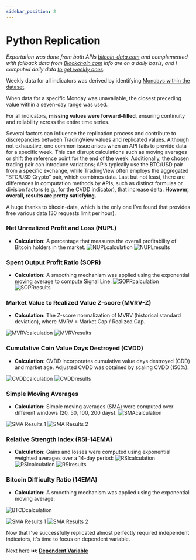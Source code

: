 ```yaml
---
sidebar_position: 2
---
```


# Python Replication

*Exportation was done from both APIs [bitcoin-data.com](https://bitcoin-data.com) and complemented with fallback data from [Blockchain.com](https://www.blockchain.com/) info are on a daily basis, and I computed daily data <u>to get weekly ones</u>.* 

Weekly data for all indicators was derived by identifying <u>Mondays within the dataset</u>. 

When data for a specific Monday was unavailable, the closest preceding value within a seven-day range was used. 

For all indicators, **missing values were forward-filled**, ensuring continuity and reliability across the entire time series.<div class="extra-space"></div>
Several factors can influence the replication process and contribute to discrepancies between TradingView values and replicated values. Although not exhaustive, one common issue arises when an API fails to provide data for a specific week. This can disrupt calculations such as moving averages or shift the reference point for the end of the week. Additionally, the chosen trading pair can introduce variations; APIs typically use the BTC/USD pair from a specific exchange, while TradingView often employs the aggregated “BTC/USD Crypto” pair, which combines data. Last but not least, there are differences in computation methods by APIs, such as distinct formulas or division factors (e.g., for the CVDD indicator), that increase delta.
**However, overall, results are pretty satisfying.** 

<div class="extra-space"></div>
A huge thanks to bitcoin-data, which is the only one I’ve found that provides free various data (30 requests limit per hour). 
<div class="extra-space"></div>

### Net Unrealized Profit and Loss (NUPL)
- **Calculation:** A percentage that measures the overall profitability of Bitcoin holders in the market.
![NUPLcalculation](/img/NUPLcalculation.jpg)
![NUPLresults](/img/NUPLresults.jpg)
<div class="extra-space"></div>



### Spent Output Profit Ratio (SOPR)
- **Calculation:** A smoothing mechanism was applied using the exponential moving average to compute Signal Line:
![SOPRcalculation](/img/SOPRcalculation.jpg)
![SOPRresults](/img/SOPRresults.jpg)
<div class="extra-space"></div>


### Market Value to Realized Value Z-score (MVRV-Z)
- **Calculation:** The Z-score normalization of MVRV (historical standard deviation), where MVRV = Market Cap / Realized Cap.

![MVRVcalculation](/img/MVRVcalculation.jpg)
![MVRVresults](/img/MVRVresults.jpg)
<div class="extra-space"></div>

### Cumulative Coin Value Days Destroyed (CVDD)
- **Calculation:** CVDD incorporates cumulative value days destroyed (CDD) and market age. Adjusted CVDD was obtained by scaling CVDD (150%).

![CVDDcalculation](/img/CVDDcalculation.jpg)
![CVDDresults](/img/CVDDresults.jpg)
<div class="extra-space"></div>

### Simple Moving Averages 
- **Calculation:** Simple moving averages (SMA) were computed over different windows (20, 50, 100, 200 days).
![SMAcalculation](/img/SMAcalculation.jpg)
<div style={{ display: "flex", justifyContent: "center", alignItems: "center", gap: "10px" }}>
  <img src="/img/SMAresults.jpg" alt="SMA Results 1" style={{ width: "45%" }} />
  <img src="/img/SMAresults2.jpg" alt="SMA Results 2" style={{ width: "45%" }} />
</div>

<div class="extra-space"></div>

### Relative Strength Index (RSI-14EMA)
- **Calculation:** Gains and losses were computed using exponential weighted averages over a 14-day period:
![RSIcalculation](/img/RSIcalculation.jpg)
![RSIcalculation](/img/RSIcalculation2.jpg)
![RSIresults](/img/RSIresults.jpg)
<div class="extra-space"></div>

### Bitcoin Difficulty Ratio (14EMA)
- **Calculation:** A smoothing mechanism was applied using the exponential moving average:

![BTCDcalculation](/img/BTCDcalculation.jpg)
<div style={{ display: "flex", justifyContent: "center", alignItems: "center", gap: "10px" }}>
  <img src="/img/BTCDresults.jpg" alt="SMA Results 1" style={{ width: "45%" }} />
  <img src="/img/BTCDresults2.jpg" alt="SMA Results 2" style={{ width: "45%" }} />
</div>
<div class="extra-space"></div>



Now that I've successfully replicated almost perfectly required independent indicators, it's time to focus on dependent variable. 

Next here ⏭️: **[Dependent Variable](../Indicators/Dependent%20Variable)** 